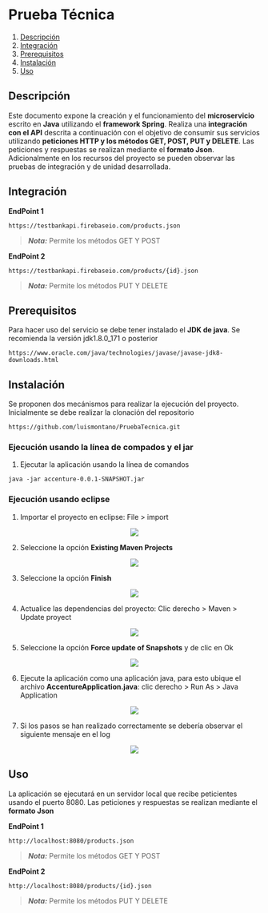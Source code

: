 # Prueba Técnica

1. [Descripción](##Descripción)
2. [Integración](##Integración)
3. [Prerequisitos](##Prerequisitos)
4. [Instalación](##Instalación)
5. [Uso](##Uso)

## Descripción
Este documento expone la creación y el funcionamiento del **microservicio** escrito en **Java** utilizando el **framework Spring**. Realiza una **integración con el API** descrita a continuación con el objetivo de consumir sus servicios utilizando **peticiones HTTP y los métodos GET, POST, PUT y DELETE**. Las peticiones y respuestas se realizan mediante el **formato Json**. Adicionalmente en los recursos del proyecto se pueden observar las pruebas de integración y de unidad desarrollada.

## Integración

**EndPoint 1**
```
https://testbankapi.firebaseio.com/products.json
```
> **_Nota:_** Permite los métodos GET Y POST

**EndPoint 2**
```
https://testbankapi.firebaseio.com/products/{id}.json
```
> **_Nota:_** Permite los métodos PUT Y DELETE

## Prerequisitos

Para hacer uso del servicio se debe tener instalado el **JDK de java**. Se recomienda la versión jdk1.8.0_171 o posterior
```
https://www.oracle.com/java/technologies/javase/javase-jdk8-downloads.html
```

## Instalación

Se proponen dos mecánismos para realizar la ejecución del proyecto. Inicialmente se debe realizar la clonación del repositorio
```
https://github.com/luismontano/PruebaTecnica.git
```

### Ejecución usando la línea de compados y el jar

1. Ejecutar la aplicación usando la línea de comandos
```
java -jar accenture-0.0.1-SNAPSHOT.jar 
```

### Ejecución usando eclipse

1. Importar el proyecto en eclipse: File > import

<p align="center"><img src="https://github.com/luismontano/PruebaTecnica/blob/master/1.%20Importar.png"></p>

2. Seleccione la opción **Existing Maven Projects**

<p align="center"><img src="https://github.com/luismontano/PruebaTecnica/blob/master/2.%20Import%20Maven.png"></p>

3. Seleccione la opción **Finish**

<p align="center"><img src="https://github.com/luismontano/PruebaTecnica/blob/master/3.%20Import%20Maven.png"></p>

4. Actualice las dependencias del proyecto: Clic derecho > Maven > Update proyect

<p align="center"><img src="https://github.com/luismontano/PruebaTecnica/blob/master/4.%20Actualizar%20dependencias.png"></p>

5. Seleccione la opción **Force update of Snapshots** y de clic en Ok

<p align="center"><img src="https://github.com/luismontano/PruebaTecnica/blob/master/5.%20Actualizar%20dependencias.png"></p>

6. Ejecute la aplicación como una aplicación java, para esto ubique el archivo **AccentureApplication.java**: clic derecho > Run As > Java Application

<p align="center"><img src="https://github.com/luismontano/PruebaTecnica/blob/master/6.%20Ejecutar%20la%20aplicaci%C3%B3n.png"></p>

7. Si los pasos se han realizado correctamente se debería observar el siguiente mensaje en el log

<p align="center"><img src="https://github.com/luismontano/PruebaTecnica/blob/master/7.%20Log.png"></p>

## Uso

La aplicación se ejecutará en un servidor local que recibe peticientes usando el puerto 8080. Las peticiones y respuestas se realizan mediante el **formato Json**

**EndPoint 1**
```
http://localhost:8080/products.json
```
> **_Nota:_** Permite los métodos GET Y POST

**EndPoint 2**
```
http://localhost:8080/products/{id}.json
```
> **_Nota:_** Permite los métodos PUT Y DELETE
